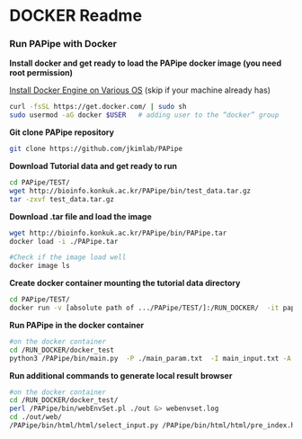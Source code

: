 # DOCKER Readme

### Run PAPipe with Docker

**Install docker and get ready to load the PAPipe docker image (you need root permission)**

[Install Docker Engine on Various OS](https://docs.docker.com/engine/install/) (skip if your machine already has)

```bash
curl -fsSL https://get.docker.com/ | sudo sh
sudo usermod -aG docker $USER 	# adding user to the “docker” group
```

**Git clone PAPipe repository**

```bash
git clone https://github.com/jkimlab/PAPipe
```

**Download Tutorial data and get ready to run** 

```bash
cd PAPipe/TEST/
wget http://bioinfo.konkuk.ac.kr/PAPipe/bin/test_data.tar.gz
tar -zxvf test_data.tar.gz
```

**Download .tar file and load the image** 

```bash
wget http://bioinfo.konkuk.ac.kr/PAPipe/bin/PAPipe.tar
docker load -i ./PAPipe.tar

#Check if the image load well 
docker image ls 
```

**Create docker container mounting the tutorial data directory** 

```bash
cd PAPipe/TEST/
docker run -v [absolute path of .../PAPipe/TEST/]:/RUN_DOCKER/  -it pap_docker:latest
```

**Run PAPipe in the docker container** 

```bash
#on the docker container
cd /RUN_DOCKER/docker_test
python3 /PAPipe/bin/main.py  -P ./main_param.txt  -I main_input.txt -A main_sample.txt &> log
```

**Run additional commands to generate local result browser** 

```bash
#on the docker container
cd /RUN_DOCKER/docker_test/
perl /PAPipe/bin/webEnvSet.pl ./out &> webenvset.log
cd ./out/web/
/PAPipe/bin/html/html/select_input.py /PAPipe/bin/html/html/pre_index.html &> webgen.log
```
